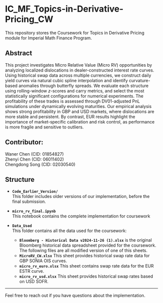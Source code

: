 # IC_MF_Topics-in-Derivative-Pricing_CW
This repository stores the Coursework for Topics in Derivative Pricing module for Imperial Math Finance Program.

## Abstract

This project investigates Micro Relative Value (Micro RV) opportunities by analyzing localized dislocations in dealer-constructed interest rate curves. Using historical swap data across multiple currencies, we construct daily yield curves via natural cubic spline interpolation and identify curvature-based anomalies through butterfly spreads. We evaluate each structure using rolling-window $z$-scores and carry metrics, and select the most statistically significant configurations for numerical experiments. The profitability of these trades is assessed through DV01-adjusted PnL simulations under dynamically evolving maturities. Our empirical analysis shows strong profitability in GBP and USD markets, where dislocations are more stable and persistent. By contrast, EUR results highlight the importance of market-specific calibration and risk control, as performance is more fragile and sensitive to outliers.


## Contributor:
Waner Chen (CID: 01854827)\
Zhenyi Chen (CID: 06011402)\
Chengdong Song (CID: 02030540)


## Structure

- **`Code_Earlier_Version/`**  
  This folder includes older versions of our implementation, before the final submission.

- **`micro_rv_final.ipynb`**  
  This notebook contains the complete implementation for coursework

- **`Data_Used`**  
  This folder contains all the data used for the coursework:
  - **`Bloomberg - Historical Data v2024-11-26 (1).xlsx`** is the original Bloomberg historical data spreadsheet provided for the coursework. The following files are all modified version of one of this sheets.
  - **`MicroRV_CW.xlsx`** This sheet provides historical swap rate data for GBP SONIA OIS curves.
  - **`micro_rv_euro.xlsx`** This sheet contains swap rate data for the EUR ESTR curve. 
  - **`micro_rv_usd.xlsx`** This sheet provides historical swap rates based on USD SOFR.

---

Feel free to reach out if you have questions about the implementation.

